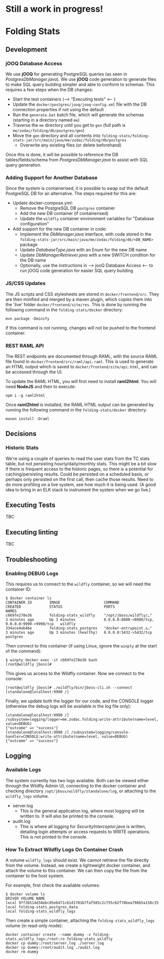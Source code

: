 # Still a work in progress!

# Folding Stats

## Development

### jOOQ Database Access

We use **jOOQ** for generating PostgreSQL queries (as seen in *PostgresDbManager.java*). We use **jOOQ** code generation
to generate files to make SQL query building simpler and able to conform to schemas. This requires a few steps when the
DB changes:

- Start the test containers (--> "Executing tests" <-- )
- Update the `docker/postgres/jooq/jooq-config.xml` file with the DB connection properties if not using the default
- Run the `generate.bat` batch file, which will generate the schemas (starting in a directory named `me`)
- Traverse the `me` directory until you get to `gen` (full path is `me/zodac/folding/db/postgres/gen`)
- Move the `gen` directory and all contents
  into `folding-stats/folding-stats-jar/src/main/java/me/zodac/folding/db/postgres`
    - Overwrite any existing files (or delete beforehand)

Once this is done, it will be possible to reference the DB tables/fields/schema from *PostgresDbManager.java* to assist
with SQL query generation.

### Adding Support for Another Database

Since the system is containerised, it is possible to swap out the default PostgreSQL DB for an alternative. The steps
required for this are:

- Update docker-compose.yml:
    - Remove the PostgreSQL DB `postgres` container
    - Add the new DB container (if containerised)
    - Update the `wildfly` container environment variables for "Database configuration"
- Add support for the new DB container in code:
    - Implement the *DbManager.java* interface, with code stored in
      the `folding-stats-jar/src/main/java/me/zodac/folding/db/<DB_NAME>` package
    - Update *DatabaseType.java* with an Enum for the new DB name
    - Update *DbManagerRetriever.java* with a new SWITCH condition for the DB name
    - Optionally, use the instructions in --> jooQ Database Access <-- to run jOOQ code generation for easier SQL query
      building

### JS/CSS Updates

The JS scripts and CSS stylesheets are stored in `docker/frontend/src`. They are then minified and merged by a maven
plugin, which copies them into the 'live' folder `docker/frontend/site/res`. This is done by running the following
command in the `folding-stats/docker` directory:

    mvn package -Dminify

If this command is not running, changes will not be pushed to the frontend container.

### REST RAML API

The REST endpoints are documented through RAML, with the source RAML file found in  `docker/frontend/src/raml/api.raml`.
This is used to generate an HTML output which is saved to `docker/frontend/site/api.html`, and can be accessed through
the UI.

To update the RAML HTML, you will first need to install **raml2html**. You will need **NodeJS** and then to execute:

    npm i -g raml2html

Once **raml2html** is installed, the RAML HTML output can be generated by running the following command in the
`folding-stats/docker` directory:

    maven install -Draml

## Decisions

### Historic Stats

We're using a couple of queries to read the user stats from the TC stats table, but not persisting hourly/daily/monthly
stats. This might be a bit slow if there is frequent access to the historic pages, so there is a potential for
caching/persisting results. Could be persisted on a scheduled basis, or perhaps only persisted on the first call, then
cache those results. Need to do more profiling on a live system, see how much it is being used. (A good idea to bring in
an ELK stack to instrument the system when we go live.)

## Executing Tests

TBC

## Executing linting

TBC

## Troubleshooting

### Enabling DEBUG Logs

This requires us to connect to the `wildfly` container, so we will need the container ID:

    $ docker container ls
    CONTAINER ID        IMAGE                    COMMAND                  CREATED             STATUS                   PORTS                                            NAMES
    c669fe278e36        folding-stats_wildfly    "/opt/jboss/wildfly/…"   3 minutes ago       Up 3 minutes             0.0.0.0:8080->8080/tcp, 0.0.0.0:9990->9990/tcp   wildfly
    334ace4ab4be        folding-stats_postgres   "docker-entrypoint.s…"   3 minutes ago       Up 3 minutes (healthy)   0.0.0.0:5432->5432/tcp                           postgres

Then connect to this container (if using Linux, ignore the `winpty` at the start of the command):

    $ winpty docker exec -it c669fe278e36 bash
    [root@wildfly jboss]#

This gives us access to the Wildfly container. Now we connect to the console:

    [root@wildfly jboss]# ./wildfly/bin/jboss-cli.sh --connect
    [standalone@localhost:9990 /]

Finally, we update both the logger for our code, and the CONSOLE logger (otherwise the debug logs will be available in
the log file only):

    [standalone@localhost:9990 /] /subsystem=logging/logger=me.zodac.folding:write-attribute(name=level, value=DEBUG)
    {"outcome" => "success"}
    [standalone@localhost:9990 /] /subsystem=logging/console-handler=CONSOLE:write-attribute(name=level, value=DEBUG)
    {"outcome" => "success"}

## Logging

### Available Logs

The system currently has two logs available. Both can be viewed either through the Wildfly Admin UI, connecting to the
docker container and checking directory `/opt/jboss/wildfly/standalone/log`, or attaching to the `wildfly_logs` volume.

- server.log
    - This is the general application log, where most logging will be written to. It will also be printed to the
      console.
- audit.log
    - This is where all logging for *SecurityInterceptor.java* is written, detailing login attempts or access requests
      to WRITE operations. This is not printed to the console.

### How To Extract Wildfly Logs On Container Crash

A volume `wildfly_logs` should exist. We cannot retrieve the file directly from the volume. Instead, we create a
lightweight docker container, and attach the volume to this container. We can then copy the file from the container to
the host system.

For example, first check the available volumes:

    $ docker volume ls
    DRIVER VOLUME NAME
    local 97f3b514d34ebc85ebd71c61d1701b7faf585c2c755c62f78bea798b5a150c35
    local folding-stats_postgres_data
    local folding-stats_wildfly_logs

Then create a simple container, attaching the `folding-stats_wildfly_logs` volume (in read-only mode):

    docker container create --name dummy -v folding-stats_wildfly_logs:/root:ro folding-stats_wildfly
    docker cp dummy:/root/server.log ./server.log
    docker cp dummy:/root/audit.log ./audit.log
    docker rm dummy